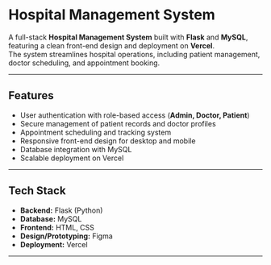 # Hospital Management System

A full-stack **Hospital Management System** built with **Flask** and **MySQL**, featuring a clean front-end design and deployment on **Vercel**.  
The system streamlines hospital operations, including patient management, doctor scheduling, and appointment booking.

---

## Features
- User authentication with role-based access (**Admin, Doctor, Patient**)  
- Secure management of patient records and doctor profiles  
- Appointment scheduling and tracking system  
- Responsive front-end design for desktop and mobile  
- Database integration with MySQL  
- Scalable deployment on Vercel  

---

## Tech Stack
- **Backend:** Flask (Python)  
- **Database:** MySQL  
- **Frontend:** HTML, CSS  
- **Design/Prototyping:** Figma  
- **Deployment:** Vercel  

---

